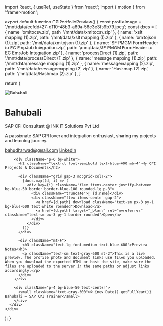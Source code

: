 import React, { useRef, useState } from 'react';
import { motion } from 'framer-motion';

export default function CPIPortfolioPreview() {
  const profileImage = '/mnt/data/ecfdd427-d110-48b3-a69a-56c3e3fb9b79.jpeg';
  const docs = [
    { name: 'xmltocsv.zip', path: '/mnt/data/xmltocsv.zip' },
    { name: 'xslt mapping (1).zip', path: '/mnt/data/xslt mapping (1).zip' },
    { name: 'xmltojson (1).zip', path: '/mnt/data/xmltojson (1).zip' },
    { name: 'SF PMGM FormHeader to EC EmpJob Integration.zip', path: '/mnt/data/SF PMGM FormHeader to EC EmpJob Integration.zip' },
    { name: 'processDirect (1).zip', path: '/mnt/data/processDirect (1).zip' },
    { name: 'message mapping (1).zip', path: '/mnt/data/message mapping (1).zip' },
    { name: 'messagemapping (2).zip', path: '/mnt/data/messagemapping (2).zip' },
    { name: 'Hashmap (2).zip', path: '/mnt/data/Hashmap (2).zip' },
  ];

  return (
    <div className="min-h-screen bg-white text-gray-800 font-sans py-10">
      <div className="max-w-5xl mx-auto shadow-lg rounded-xl overflow-hidden border border-gray-200">
        <div className="bg-gradient-to-r from-white to-blue-50 p-8 flex items-center gap-6">
          <img src={profileImage} alt="Bahubali" className="w-28 h-28 rounded-full border-4 border-white shadow-md object-cover" />
          <div>
            <h1 className="text-3xl font-bold">Bahubali</h1>
            <p className="text-sm text-gray-600 mt-1">SAP CPI Consultant @ INK IT Solutions Pvt Ltd</p>
            <p className="mt-3 text-gray-700">A passionate SAP CPI lover and integration enthusiast, sharing my projects and learning journey.</p>
            <div className="mt-3 text-sm">
              <a href="mailto:bahudharwad@gmail.com" className="text-blue-600 underline mr-4">bahudharwad@gmail.com</a>
              <a href="https://www.linkedin.com/in/bahubali" target="_blank" rel="noreferrer" className="text-blue-600 underline">LinkedIn</a>
            </div>
          </div>
        </div>

        <div className="p-6 bg-white">
          <h2 className="text-xl font-semibold text-blue-600 mb-4">My CPI Projects & Documents</h2>

          <div className="grid gap-3 md:grid-cols-2">
            {docs.map((d, i) => (
              <div key={i} className="flex items-center justify-between bg-blue-50 border border-blue-100 rounded-lg p-3">
                <div className="truncate">📁 {d.name}</div>
                <div className="flex items-center gap-2">
                  <a href={d.path} download className="text-sm px-3 py-1 bg-blue-600 text-white rounded">Download</a>
                  <a href={d.path} target="_blank" rel="noreferrer" className="text-sm px-3 py-1 border rounded">Open</a>
                </div>
              </div>
            ))}
          </div>

          <div className="mt-6">
            <h3 className="text-lg font-medium text-blue-600">Preview Notes</h3>
            <p className="text-sm text-gray-600 mt-2">This is a live preview. The profile photo and document links use files you uploaded. When you download the exported HTML or host the site, make sure the files are uploaded to the server in the same paths or adjust links accordingly.</p>
          </div>
        </div>

        <div className="p-4 bg-blue-50 text-center">
          <small className="text-gray-600">© {new Date().getFullYear()} Bahubali — SAP CPI Trainer</small>
        </div>
      </div>
    </div>
  );
}
